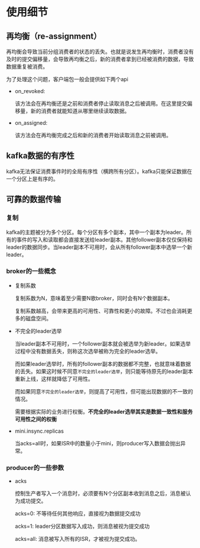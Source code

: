 # 使用细节

## 再均衡（re-assignment）

再均衡会导致当前分组消费者的状态的丢失。也就是说发生再均衡时，消费者没有及时的提交偏移量，会导致再均衡之后，新的消费者拿到已经被消费的数据，导致数据重复被消费。

为了处理这个问题，客户端包一般会提供如下两个api
- on_revoked: 

  该方法会在再均衡还是之前和消费者停止读取消息之后被调用。在这里提交偏移量，新的消费者就能知道从哪里继续读取数据。
- on_assigned:

  该方法会在再均衡完成之后和新的消费者开始读取消息之前被调用。


## kafka数据的有序性

kafka无法保证消费事件时的全局有序性（横跨所有分区）。kafka只能保证数据在一个分区上是有序的。

## 可靠的数据传输

### 复制

kafka的主题被分为多个分区。每个分区有多个副本，其中一个副本为leader。所有的事件的写入和读取都会直接发送给leader副本。其他follower副本仅仅保持和leader的数据同步。当leader副本不可用时，会从所有follower副本中选举一个新leader。

### broker的一些概念

- 复制系数

  复制系数为N，意味着至少需要N歌broker，同时会有N个数据副本。

  复制系数越高，会带来更高的可用性、可靠性和更小的故障。不过也会消耗更多的磁盘空间。

- 不完全的leader选举

  当leader副本不可用时，一个follower副本就会被选举为新leader。如果选举过程中没有数据丢失，则称这次选举被称为完全的leader选举。

  而如果leader选举时，所有的follower副本的数据都不完整，也就意味着数据的丢失。如果这时候不同意`不完全的leader选举`，则只能等待原先的leader副本重新上线，这样就降低了可用性。

  而如果同意`不完全的leader选举`，则提高了可用性，但可能出现数据的不一致的情况。

  需要根据实际的业务进行权衡。**不完全的leader选举其实是数据一致性和服务可用性之间的权衡**

- mini.insync.replicas

  当acks=all时，如果ISR中的数量小于mini，则producer写入数据会抛出异常。

### producer的一些参数

- acks

  控制生产者写入一个消息时，必须要有N个分区副本收到消息之后，消息被认为成功提交。

  acks=0: 不等待任何其他响应，直接视为数据提交成功

  acks=1: leader分区数据写入成功，则消息被视为提交成功

  acks=all: 消息被写入所有的ISR，才被视为提交成功。
